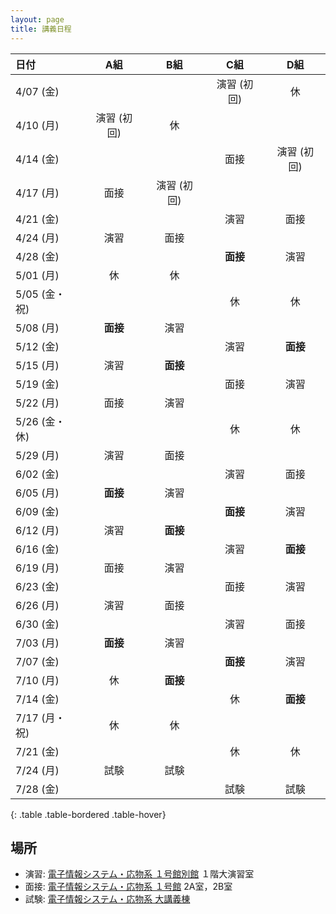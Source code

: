 ```yaml
---
layout: page
title: 講義日程
---
```


| 日付 | A組 | B組 | C組 | D組 |
|:-----------|:-----------:|:------------:|:-----------:|:------------:|
| 4/07 (金) | | | 演習 (初回) | 休 |
| 4/10 (月) | 演習 (初回) | 休 | | |
| 4/14 (金) | | | 面接 | 演習 (初回) |
| 4/17 (月) | 面接 | 演習 (初回) | | |
| 4/21 (金) | | | 演習 | 面接 |
| 4/24 (月) | 演習 | 面接 | | |
| 4/28 (金) | | | **面接** | 演習 |
| 5/01 (月) | 休 | 休 | | |
| 5/05 (金・祝) | | | 休 | 休 |
| 5/08 (月) | **面接** | 演習 | | |
| 5/12 (金) | | | 演習 | **面接** |
| 5/15 (月) | 演習 | **面接** | | |
| 5/19 (金) | | | 面接 | 演習 |
| 5/22 (月) | 面接 | 演習 | | |
| 5/26 (金・休) | | | 休 | 休 |
| 5/29 (月) | 演習 | 面接 | | |
| 6/02 (金) | | | 演習 | 面接 |
| 6/05 (月) | **面接** | 演習 | | |
| 6/09 (金) | | | **面接** | 演習 |
| 6/12 (月) | 演習 | **面接** | | |
| 6/16 (金) | | | 演習 | **面接** |
| 6/19 (月) | 面接 | 演習 | | |
| 6/23 (金) | | | 面接 | 演習 |
| 6/26 (月) | 演習 | 面接 | | |
| 6/30 (金) | | | 演習 | 面接 |
| 7/03 (月) | **面接** | 演習 | | |
| 7/07 (金) | | | **面接** | 演習 |
| 7/10 (月) | 休 | **面接** | | |
| 7/14 (金) | | | 休 | **面接** |
| 7/17 (月・祝) | 休 | 休 | | |
| 7/21 (金) | | | 休 | 休 |
| 7/24 (月) | 試験 | 試験 | | |
| 7/28 (金) | | | 試験 | 試験 |
{: .table .table-bordered .table-hover}

## 場所

+ 演習: [電子情報システム・応物系 １号館別館](http://www.eng.tohoku.ac.jp/map/?menu=campus&area=d&build=11) １階大演習室
+ 面接: [電子情報システム・応物系 １号館](http://www.eng.tohoku.ac.jp/map/?menu=campus&area=d&build=10) 2A室，2B室
+ 試験: [電子情報システム・応物系 大講義棟](http://www.eng.tohoku.ac.jp/map/?menu=campus&area=d&build=17)
